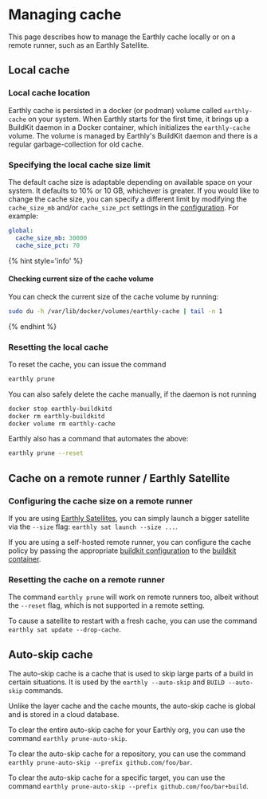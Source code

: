# Managing cache

This page describes how to manage the Earthly cache locally or on a remote runner, such as an Earthly Satellite.

## Local cache

### Local cache location

Earthly cache is persisted in a docker (or podman) volume called `earthly-cache` on your system. When Earthly starts for the first time, it brings up a BuildKit daemon in a Docker container, which initializes the `earthly-cache` volume. The volume is managed by Earthly's BuildKit daemon and there is a regular garbage-collection for old cache.

### Specifying the local cache size limit

The default cache size is adaptable depending on available space on your system. It defaults to 10% or 10 GB, whichever is greater. If you would like to change the cache size, you can specify a different limit by modifying the `cache_size_mb` and/or `cache_size_pct` settings in the [configuration](../earthly-config/earthly-config.md). For example:

```yaml
global:
  cache_size_mb: 30000
  cache_size_pct: 70
```

{% hint style='info' %}
#### Checking current size of the cache volume
You can check the current size of the cache volume by running:

```bash
sudo du -h /var/lib/docker/volumes/earthly-cache | tail -n 1
```
{% endhint %}

### Resetting the local cache

To reset the cache, you can issue the command

```bash
earthly prune
```

You can also safely delete the cache manually, if the daemon is not running

```bash
docker stop earthly-buildkitd
docker rm earthly-buildkitd
docker volume rm earthly-cache
```

Earthly also has a command that automates the above:

```bash
earthly prune --reset
```

## Cache on a remote runner / Earthly Satellite

### Configuring the cache size on a remote runner

If you are using [Earthly Satellites](../cloud/satellites.md), you can simply launch a bigger satellite via the `--size` flag: `earthly sat launch --size ...`.

If you are using a self-hosted remote runner, you can configure the cache policy by passing the appropriate [buildkit configuration](https://github.com/moby/buildkit/blob/master/docs/buildkitd.toml.md) to the [buildkit container](../ci-integration/remote-buildkit.md).

### Resetting the cache on a remote runner

The command `earthly prune` will work on remote runners too, albeit without the `--reset` flag, which is not supported in a remote setting.

To cause a satellite to restart with a fresh cache, you can use the command `earthly sat update --drop-cache`.

## Auto-skip cache

The auto-skip cache is a cache that is used to skip large parts of a build in certain situations. It is used by the `earthly --auto-skip` and `BUILD --auto-skip` commands.

Unlike the layer cache and the cache mounts, the auto-skip cache is global and is stored in a cloud database.

To clear the entire auto-skip cache for your Earthly org, you can use the command `earthly prune-auto-skip`.

To clear the auto-skip cache for a repository, you can use the command `earthly prune-auto-skip --prefix github.com/foo/bar`.

To clear the auto-skip cache for a specific target, you can use the command `earthly prune-auto-skip --prefix github.com/foo/bar+build`.

